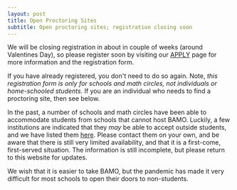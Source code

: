 ```yaml
---
layout: post
title: Open Proctoring Sites
subtitle: Open proctoring sites; registration closing soon
---
```


We will be closing registration in about in couple of weeks (around Valentines Day), so please register soon by visiting   our [APPLY](https://paulzeitz.github.io/apply) page 
for more information and the registration form.
  
If you have already registered, you don't need to do so again. Note, *this registration form is  only for schools and math circles, not individuals or home-schooled students.* If you are an individual who needs to find a proctoring site, then see below.

In the past, a number of schools and math circles have been able to accommodate students from schools that cannot host BAMO. Luckily, a few institutions are indicated that they *may* be able to accept outside students, and we have listed them [here](https://docs.google.com/spreadsheets/d/1QtRMueqnO3bR9YUQuMRr82mUQehjFUwLFYYG1SJlQmo/edit?usp=sharing). Please contact them on your own, and be aware that there is still very limited availability, and that it is a first-come, first-served situation. The information is still incomplete, but please return to this website for updates.

We wish that it is easier to take BAMO, but the pandemic has made it very difficult for most schools to open their doors to non-students.

